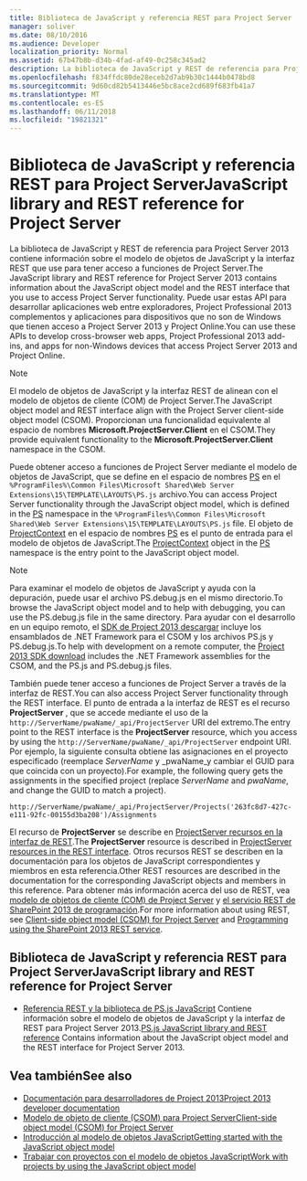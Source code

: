 ```yaml
---
title: Biblioteca de JavaScript y referencia REST para Project Server
manager: soliver
ms.date: 08/10/2016
ms.audience: Developer
localization_priority: Normal
ms.assetid: 67b47b8b-d34b-4fad-af49-0c258c345ad2
description: La biblioteca de JavaScript y REST de referencia para Project Server 2013 contiene información sobre el modelo de objetos de JavaScript y la interfaz REST que use para tener acceso a funciones de Project Server. Puede usar estas API para desarrollar aplicaciones web entre exploradores, Project Professional 2013 complementos y aplicaciones para dispositivos que no son de Windows que tienen acceso a Project Server 2013 y Project Online.
ms.openlocfilehash: f834ffdc80de28eceb2d7ab9b30c1444b0478bd8
ms.sourcegitcommit: 9d60cd82b5413446e5bc8ace2cd689f683fb41a7
ms.translationtype: MT
ms.contentlocale: es-ES
ms.lasthandoff: 06/11/2018
ms.locfileid: "19821321"
---
```

# <a name="javascript-library-and-rest-reference-for-project-server"></a><span data-ttu-id="7d692-104">Biblioteca de JavaScript y referencia REST para Project Server</span><span class="sxs-lookup"><span data-stu-id="7d692-104">JavaScript library and REST reference for Project Server</span></span>

<span data-ttu-id="7d692-105">La biblioteca de JavaScript y REST de referencia para Project Server 2013 contiene información sobre el modelo de objetos de JavaScript y la interfaz REST que use para tener acceso a funciones de Project Server.</span><span class="sxs-lookup"><span data-stu-id="7d692-105">The JavaScript library and REST reference for Project Server 2013 contains information about the JavaScript object model and the REST interface that you use to access Project Server functionality.</span></span> <span data-ttu-id="7d692-106">Puede usar estas API para desarrollar aplicaciones web entre exploradores, Project Professional 2013 complementos y aplicaciones para dispositivos que no son de Windows que tienen acceso a Project Server 2013 y Project Online.</span><span class="sxs-lookup"><span data-stu-id="7d692-106">You can use these APIs to develop cross-browser web apps, Project Professional 2013 add-ins, and apps for non-Windows devices that access Project Server 2013 and Project Online.</span></span>
  
> [!NOTE]
> <span data-ttu-id="7d692-107">El modelo de objetos de JavaScript y la interfaz REST de alinean con el modelo de objetos de cliente (COM) de Project Server.</span><span class="sxs-lookup"><span data-stu-id="7d692-107">The JavaScript object model and REST interface align with the Project Server client-side object model (CSOM).</span></span> <span data-ttu-id="7d692-108">Proporcionan una funcionalidad equivalente al espacio de nombres **Microsoft.ProjectServer.Client** en el CSOM.</span><span class="sxs-lookup"><span data-stu-id="7d692-108">They provide equivalent functionality to the **Microsoft.ProjectServer.Client** namespace in the CSOM.</span></span> 
  
<span data-ttu-id="7d692-109">Puede obtener acceso a funciones de Project Server mediante el modelo de objetos de JavaScript, que se define en el espacio de nombres [PS](http://msdn.microsoft.com/library/e3156167-a4fd-1bf6-8d1c-e180de1844ed%28Office.15%29.aspx) en el `%ProgramFiles%\Common Files\Microsoft Shared\Web Server Extensions\15\TEMPLATE\LAYOUTS\PS.js` archivo.</span><span class="sxs-lookup"><span data-stu-id="7d692-109">You can access Project Server functionality through the JavaScript object model, which is defined in the [PS](http://msdn.microsoft.com/library/e3156167-a4fd-1bf6-8d1c-e180de1844ed%28Office.15%29.aspx) namespace in the  `%ProgramFiles%\Common Files\Microsoft Shared\Web Server Extensions\15\TEMPLATE\LAYOUTS\PS.js` file.</span></span> <span data-ttu-id="7d692-110">El objeto de [ProjectContext](http://msdn.microsoft.com/library/a490b675-a845-ee94-3877-b99ada9bf2b0%28Office.15%29.aspx) en el espacio de nombres [PS](http://msdn.microsoft.com/library/e3156167-a4fd-1bf6-8d1c-e180de1844ed%28Office.15%29.aspx) es el punto de entrada para el modelo de objetos de JavaScript.</span><span class="sxs-lookup"><span data-stu-id="7d692-110">The [ProjectContext](http://msdn.microsoft.com/library/a490b675-a845-ee94-3877-b99ada9bf2b0%28Office.15%29.aspx) object in the [PS](http://msdn.microsoft.com/library/e3156167-a4fd-1bf6-8d1c-e180de1844ed%28Office.15%29.aspx) namespace is the entry point to the JavaScript object model.</span></span> 
  
> [!NOTE]
> <span data-ttu-id="7d692-111">Para examinar el modelo de objetos de JavaScript y ayuda con la depuración, puede usar el archivo PS.debug.js en el mismo directorio.</span><span class="sxs-lookup"><span data-stu-id="7d692-111">To browse the JavaScript object model and to help with debugging, you can use the PS.debug.js file in the same directory.</span></span> <span data-ttu-id="7d692-112">Para ayudar con el desarrollo en un equipo remoto, el [SDK de Project 2013 descargar](https://www.microsoft.com/en-us/download/details.aspx?id=30435) incluye los ensamblados de .NET Framework para el CSOM y los archivos PS.js y PS.debug.js.</span><span class="sxs-lookup"><span data-stu-id="7d692-112">To help with development on a remote computer, the [Project 2013 SDK download](https://www.microsoft.com/en-us/download/details.aspx?id=30435) includes the .NET Framework assemblies for the CSOM, and the PS.js and PS.debug.js files.</span></span> 
  
<span data-ttu-id="7d692-113">También puede tener acceso a funciones de Project Server a través de la interfaz de REST.</span><span class="sxs-lookup"><span data-stu-id="7d692-113">You can also access Project Server functionality through the REST interface.</span></span> <span data-ttu-id="7d692-114">El punto de entrada a la interfaz de REST es el recurso **ProjectServer** , que se accede mediante el uso de la `http://ServerName/pwaName/_api/ProjectServer` URI del extremo.</span><span class="sxs-lookup"><span data-stu-id="7d692-114">The entry point to the REST interface is the **ProjectServer** resource, which you access by using the  `http://ServerName/pwaName/_api/ProjectServer` endpoint URI.</span></span> <span data-ttu-id="7d692-115">Por ejemplo, la siguiente consulta obtiene las asignaciones en el proyecto especificado (reemplace _ServerName_ y _pwaName_y cambiar el GUID para que coincida con un proyecto).</span><span class="sxs-lookup"><span data-stu-id="7d692-115">For example, the following query gets the assignments in the specified project (replace  _ServerName_ and  _pwaName_, and change the GUID to match a project).</span></span>
  
`http://ServerName/pwaName/_api/ProjectServer/Projects('263fc8d7-427c-e111-92fc-00155d3ba208')/Assignments`

<span data-ttu-id="7d692-116">El recurso de **ProjectServer** se describe en [ProjectServer recursos en la interfaz de REST](http://msdn.microsoft.com/library/a490b675-a845-ee94-3877-b99ada9bf2b0%28Office.15%29.aspx#bk_ProjectServerResources).</span><span class="sxs-lookup"><span data-stu-id="7d692-116">The **ProjectServer** resource is described in [ProjectServer resources in the REST interface](http://msdn.microsoft.com/library/a490b675-a845-ee94-3877-b99ada9bf2b0%28Office.15%29.aspx#bk_ProjectServerResources).</span></span> <span data-ttu-id="7d692-117">Otros recursos REST se describen en la documentación para los objetos de JavaScript correspondientes y miembros en esta referencia.</span><span class="sxs-lookup"><span data-stu-id="7d692-117">Other REST resources are described in the documentation for the corresponding JavaScript objects and members in this reference.</span></span> <span data-ttu-id="7d692-118">Para obtener más información acerca del uso de REST, vea [modelo de objetos de cliente (COM) de Project Server](client-side-object-model-csom-for-project-2013.md) y [el servicio REST de SharePoint 2013 de programación](http://msdn.microsoft.com/en-us/library/fp142385%28office.15%29.aspx).</span><span class="sxs-lookup"><span data-stu-id="7d692-118">For more information about using REST, see [Client-side object model (CSOM) for Project Server](client-side-object-model-csom-for-project-2013.md) and [Programming using the SharePoint 2013 REST service](http://msdn.microsoft.com/en-us/library/fp142385%28office.15%29.aspx).</span></span>
  
## <a name="javascript-library-and-rest-reference-for-project-server"></a><span data-ttu-id="7d692-119">Biblioteca de JavaScript y referencia REST para Project Server</span><span class="sxs-lookup"><span data-stu-id="7d692-119">JavaScript library and REST reference for Project Server</span></span>
<span data-ttu-id="7d692-120"><a name="pj15_JavaScriptAPIReference_PS"> </a></span><span class="sxs-lookup"><span data-stu-id="7d692-120"></span></span>

- <span data-ttu-id="7d692-121">[Referencia REST y la biblioteca de PS.js JavaScript](http://msdn.microsoft.com/library/5a140021-380a-d9e0-e36d-106df85f56d6%28Office.15%29.aspx) Contiene información sobre el modelo de objetos de JavaScript y la interfaz de REST para Project Server 2013.</span><span class="sxs-lookup"><span data-stu-id="7d692-121">[PS.js JavaScript library and REST reference](http://msdn.microsoft.com/library/5a140021-380a-d9e0-e36d-106df85f56d6%28Office.15%29.aspx) Contains information about the JavaScript object model and the REST interface for Project Server 2013.</span></span> 
    
## <a name="see-also"></a><span data-ttu-id="7d692-122">Vea también</span><span class="sxs-lookup"><span data-stu-id="7d692-122">See also</span></span>
<span data-ttu-id="7d692-123"><a name="bk_addresources"> </a></span><span class="sxs-lookup"><span data-stu-id="7d692-123"></span></span>

- [<span data-ttu-id="7d692-124">Documentación para desarrolladores de Project 2013</span><span class="sxs-lookup"><span data-stu-id="7d692-124">Project 2013 developer documentation</span></span>](project-2013-developer-documentation.md)   
- [<span data-ttu-id="7d692-125">Modelo de objeto de cliente (CSOM) para Project Server</span><span class="sxs-lookup"><span data-stu-id="7d692-125">Client-side object model (CSOM) for Project Server</span></span>](client-side-object-model-csom-for-project-2013.md)   
- [<span data-ttu-id="7d692-126">Introducción al modelo de objetos JavaScript</span><span class="sxs-lookup"><span data-stu-id="7d692-126">Getting started with the JavaScript object model</span></span>](getting-started-with-the-project-server-2013-javascript-object-model.md)  
- [<span data-ttu-id="7d692-127">Trabajar con proyectos con el modelo de objetos JavaScript</span><span class="sxs-lookup"><span data-stu-id="7d692-127">Work with projects by using the JavaScript object model</span></span>](create-retrieve-update-delete-projects-using-project-server-javascript.md)
    


